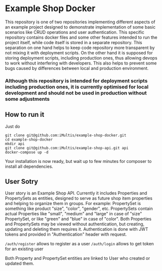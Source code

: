 # Example Shop Docker
This repository is one of two repositories implementing different aspects of an example project designed to demonstrate
implementation of some basic scenarios like CRUD operations and user authentication. This specific repository contains docker files
and some other features intended to run the project itself, while code itself is stored in a separate repository. This separation
on one hand helps to keep code repository more transparent by not mixing it with deployment scripts. On the other hand it
is supposed for storing deployment scripts, including production ones, thus allowing devops to work without interfering with
developers. This also helps to prevent some bugs caused by differences between local and production environment.

### Although this repository is intended for deployment scripts including production ones, it is currently optimised for local development and should not be used in production without some adjustments

## How to run it

Just do

```
git clone git@github.com:iMultis/example-shop-docker.git
cd example-shop-docker
mkdir api
git clone git@github.com:iMultis/example-shop-api.git api
docker-compose up -d
```

Your installation is now ready, but wait up to few minutes for composer to install all dependencies.

## User Sotry

User story is an Example Shop API. Currently it includes Properties and PropertySets as entities, designed to serve as
future shop item properties and helping to organize them in groups. For example: PropertySet is something like
product "size", "color", "gender", etc. PropertySets contain actual Properties like "small", "medium" and "large" in case
of "size" PropertySet, or like "green" and "blue" in case of "color". Both Properties and PropertySets may be viewed without
authentication, but creating, updating and deleting them requires it. Authentication is done with JWT tokens and provided
in "Authentication" header with request.

`/auth/register` allows to register as a user
`/auth/login` allows to get token for an existing user

Both Property and PropertySet entities are linked to User who created or updated them.